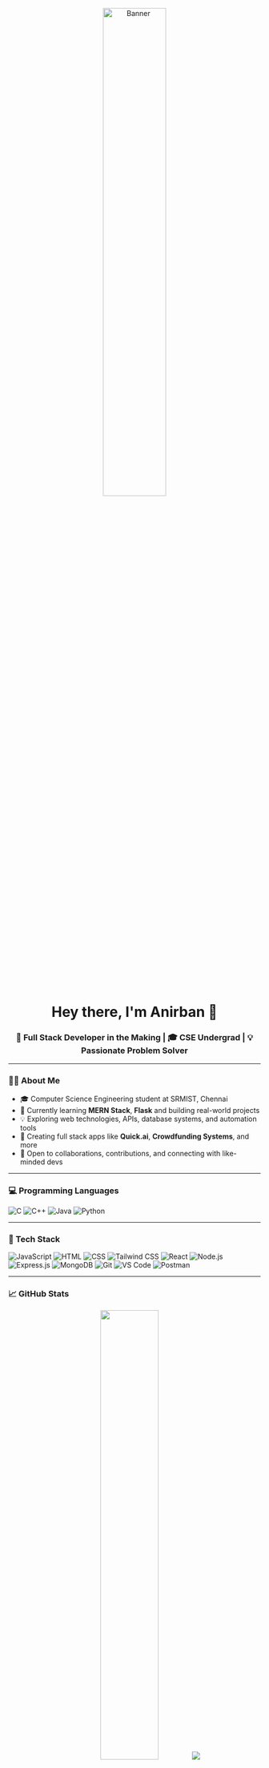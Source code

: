 <p align="center">
  <img src="https://www.simontechway.com/wp-content/uploads/2020/04/dev-gif.gif" alt="Banner" width="50%" />
</p>



<h1 align="center">Hey there, I'm Anirban 👋</h1>
<h3 align="center">
  🚀 Full Stack Developer in the Making | 🎓 CSE Undergrad | 💡 Passionate Problem Solver <br>
</h3>

---

### 👨‍💻 About Me

- 🎓 Computer Science Engineering student at SRMIST, Chennai  
- 🌱 Currently learning **MERN Stack**, **Flask** and building real-world projects  
- 💡 Exploring web technologies, APIs, database systems, and automation tools  
- 💬 Creating full stack apps like **Quick.ai**, **Crowdfunding Systems**, and more  
- 🤝 Open to collaborations, contributions, and connecting with like-minded devs  

---

### 💻 Programming Languages

![C](https://img.shields.io/badge/-C-00599C?logo=c&logoColor=white)
![C++](https://img.shields.io/badge/-C++-00599C?logo=c%2b%2b&logoColor=white)
![Java](https://img.shields.io/badge/-Java-007396?logo=java&logoColor=white)
![Python](https://img.shields.io/badge/-Python-3776AB?logo=python&logoColor=white)

---

### 🧰 Tech Stack

![JavaScript](https://img.shields.io/badge/-JavaScript-F7DF1E?logo=javascript&logoColor=black)
![HTML](https://img.shields.io/badge/-HTML5-E34F26?logo=html5&logoColor=white)
![CSS](https://img.shields.io/badge/-CSS3-1572B6?logo=css3)
![Tailwind CSS](https://img.shields.io/badge/-Tailwind-38B2AC?logo=tailwind-css&logoColor=white)
![React](https://img.shields.io/badge/-React-61DAFB?logo=react&logoColor=black)
![Node.js](https://img.shields.io/badge/-Node.js-339933?logo=node.js&logoColor=white)
![Express.js](https://img.shields.io/badge/-Express.js-000000?logo=express&logoColor=white)
![MongoDB](https://img.shields.io/badge/-MongoDB-47A248?logo=mongodb&logoColor=white)
![Git](https://img.shields.io/badge/-Git-F05032?logo=git&logoColor=white)
![VS Code](https://img.shields.io/badge/-VS%20Code-007ACC?logo=visual-studio-code&logoColor=white)
![Postman](https://img.shields.io/badge/-Postman-FF6C37?logo=postman&logoColor=white)

---

### 📈 GitHub Stats

<p align="center">
  <img src="https://github-readme-stats.vercel.app/api?username=duttaanirban&show_icons=true&theme=tokyonight" width="48%" />
  <img src="https://github-readme-stats.vercel.app/api/top-langs/?username=duttaanirban&layout=compact&theme=tokyonight" />
</p>

<p align="center">
  <img src="https://github-readme-activity-graph.vercel.app/graph?username=duttaanirban&theme=tokyo-night" alt="GitHub Activity Graph" />
</p>

---

### 🌐 Connect with Me

<p align="left">
  <a href="https://www.linkedin.com/in/anirban-dutta-709861292" target="_blank"><img alt="LinkedIn" src="https://img.shields.io/badge/-LinkedIn-blue?style=flat-square&logo=linkedin"></a>
  <a href="mailto:anirbandutta458@gmail.com"><img alt="Email" src="https://img.shields.io/badge/-Email-%23333?style=flat-square&logo=gmail&logoColor=white"></a>
  <a href="https://www.facebook.com/profile.php?id=61558570182469" target="_blank"><img alt="Facebook" src="https://img.shields.io/badge/-Facebook-1877F2?style=flat-square&logo=facebook&logoColor=white"></a>
  <a href="https://leetcode.com/u/AnirbanDutta_03/" target="_blank"><img alt="LeetCode" src="https://img.shields.io/badge/-LeetCode-FFA116?style=flat-square&logo=leetcode&logoColor=white"></a>
  <a href="https://www.hackerrank.com/profile/anirbandutta458" target="_blank"><img alt="HackerRank" src="https://img.shields.io/badge/-HackerRank-2EC866?style=flat-square&logo=hackerrank&logoColor=white"></a>
  <a href="https://x.com/Anirban_ad8" target="_blank"><img alt="Twitter" src="https://img.shields.io/badge/-Twitter-1DA1F2?style=flat-square&logo=twitter&logoColor=white"></a>
  <a href="https://instagram.com/anirban__3" target="_blank"><img alt="Instagram" src="https://img.shields.io/badge/-Instagram-E4405F?style=flat-square&logo=instagram&logoColor=white"></a>
</p>

---

### ☕ Support My Work

If you like what I do, consider supporting me here:

<a href="https://buymeacoffee.com/duttaanirban" target="_blank">
  <img src="https://cdn.buymeacoffee.com/buttons/v2/default-yellow.png" height="40" width="160" alt="Buy Me A Coffee" />
</a>

---
